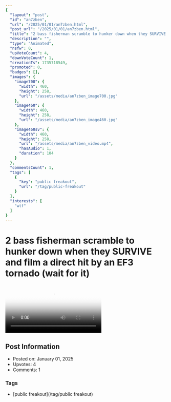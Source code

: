 ```yaml
---
{
  "layout": "post",
  "id": "an7zben",
  "url": "/2025/01/01/an7zben.html",
  "post_url": "/2025/01/01/an7zben.html",
  "title": "2 bass fisherman scramble to hunker down when they SURVIVE and film a direct hit by an EF3 tornado (wait for it)",
  "description": "",
  "type": "Animated",
  "nsfw": 0,
  "upVoteCount": 4,
  "downVoteCount": 1,
  "creationTs": 1735718549,
  "promoted": 0,
  "badges": [],
  "images": {
    "image700": {
      "width": 460,
      "height": 258,
      "url": "/assets/media/an7zben_image700.jpg"
    },
    "image460": {
      "width": 460,
      "height": 258,
      "url": "/assets/media/an7zben_image460.jpg"
    },
    "image460sv": {
      "width": 460,
      "height": 258,
      "url": "/assets/media/an7zben_video.mp4",
      "hasAudio": 1,
      "duration": 104
    }
  },
  "commentsCount": 1,
  "tags": [
    {
      "key": "public freakout",
      "url": "/tag/public-freakout"
    }
  ],
  "interests": [
    "wtf"
  ]
}
---
```


# 2 bass fisherman scramble to hunker down when they SURVIVE and film a direct hit by an EF3 tornado (wait for it)

<video controls playsinline loop poster="/assets/media/an7zben_image460.jpg">
  <source src="/assets/media/an7zben_video.mp4" type="video/mp4">
  Your browser does not support the video tag.
</video>

## Post Information

- Posted on: January 01, 2025
- Upvotes: 4
- Comments: 1

### Tags

- [public freakout](/tag/public freakout)
